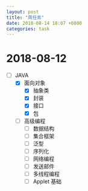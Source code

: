 ```yaml
---
layout: post
title: "周任务"
date: 2018-08-14 18:07 +0800
categories: task
---
```


# 2018-08-12

- [ ] JAVA
  - [X] 面向对象
    - [X] 抽象类
    - [X] 封装
    - [X] 接口
    - [X] 包
  - [ ] 高级编程
    - [ ] 数据结构
    - [ ] 集合框架
    - [ ] 泛型
    - [ ] 序列化
    - [ ] 网络编程
    - [ ] 发送邮件
    - [ ] 多线程编程
    - [ ] Applet 基础
